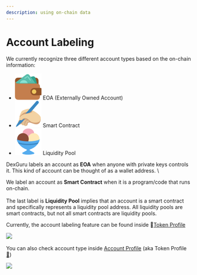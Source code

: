 ```yaml
---
description: using on-chain data
---
```


# Account Labeling

We currently recognize three different account types based on the on-chain information:

* ![](<../../.gitbook/assets/wallet 01.svg>) EOA (Externally Owned Account)
* ![](<../../.gitbook/assets/smart contract.svg>) Smart Contract&#x20;
* ![](<../../.gitbook/assets/ice cream.svg>) Liquidity Pool&#x20;

DexGuru labels an account as **EOA** when anyone with private keys controls it. This kind of account can be thought of as a wallet address. \


We label an account as **Smart Contract** when it is a program/code that runs on-chain.\
\
The last label is **Liquidity Pool** implies that an account is a smart contract and specifically represents a liquidity pool address. All liquidity pools are smart contracts, but not all smart contracts are liquidity pools.&#x20;



Currently, the account labeling feature can be found inside 🍄[Token Profile ](dyor.md)

![](<../../.gitbook/assets/Twitter\_Token Profile (1).png>)

You can also check account type inside [Account Profile](trader-profile.md) (aka Token Profile[🐳](trader-profile.md))&#x20;

![](<../../.gitbook/assets/Twitter\_Trader Profile (1).png>)
